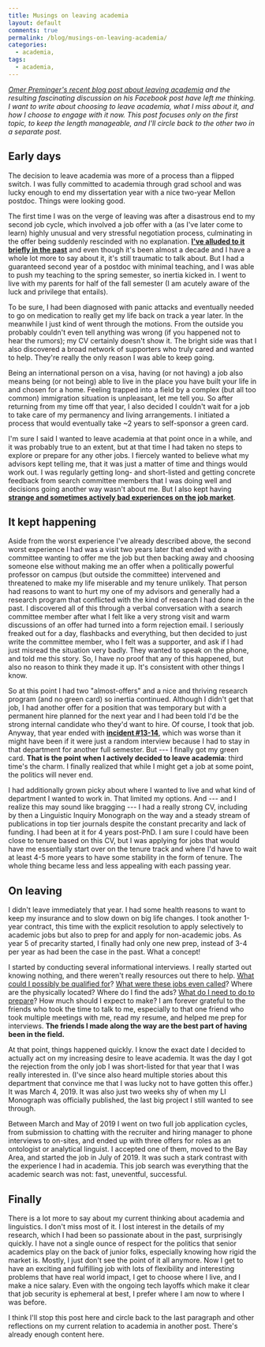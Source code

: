 ```yaml
---
title: Musings on leaving academia
layout: default
comments: true
permalink: /blog/musings-on-leaving-academia/
categories:
  - academia,
tags:
  - academia,
---
```


*[Omer Preminger's recent blog post about leaving academia](https://preminger.xyz/posts/some-random-reflections-on-leaving-academia) and the resulting fascinating discussion on his Facebook post have left me thinking. I want to write about choosing to leave academia, what I miss about it, and how I choose to engage with it now. This post focuses only on the first topic, to keep the length manageable, and I'll circle back to the other two in a separate post.*

## Early days

The decision to leave academia was more of a process than a flipped switch. I was fully committed to academia through grad school and was lucky enough to end my dissertation year with a nice two-year Mellon postdoc. Things were looking good.

The first time I was on the verge of leaving was after a disastrous end to my second job cycle, which involved a job offer with a (as I've later come to learn) highly unusual and very stressful negotiation process, culminating in the offer being suddenly rescinded with no explanation. [**I've alluded to it briefly in the past**](https://hkotek.com/blog/my-academic-journey/) and even though it's been almost a decade and I have a whole lot more to say about it, it's still traumatic to talk about. But I had a guaranteed second year of a postdoc with minimal teaching, and I was able to push my teaching to the spring semester, so inertia kicked in. I went to live with my parents for half of the fall semester (I am acutely aware of the luck and privilege that entails).

To be sure, I had been diagnosed with panic attacks and eventually needed to go on medication to really get my life back on track a year later. In the meanwhile I just kind of went through the motions. From the outside you probably couldn't even tell anything was wrong (if you happened not to hear the rumors); my CV certainly doesn't show it. The bright side was that I also discovered a broad network of supporters who truly cared and wanted to help. They're really the only reason I was able to keep going.

Being an international person on a visa, having (or not having) a job also means being (or not being) able to live in the place you have built your life in and chosen for a home. Feeling trapped into a field by a complex (but all too common) immigration situation is unpleasant, let me tell you. So after returning from my time off that year, I also decided I couldn't wait for a job to take care of my permanency and living arrangements. I initiated a process that would eventually take ~2 years to self-sponsor a green card. 

I'm sure I said I wanted to leave academia at that point once in a while, and it was probably true to an extent, but at that time I had taken no steps to explore or prepare for any other jobs. I fiercely wanted to believe what my advisors kept telling me, that it was just a matter of time and things would work out. I was regularly getting long- and short-listed and getting concrete feedback from search committee members that I was doing well and decisions going another way wasn't about me. But I also kept having [**strange and sometimes actively bad experiences on the job market**](https://hkotek.com/blog/academic-campus-visit-fails/). 


## It kept happening 

Aside from the worst experience I've already described above, the second worst experience I had was a visit two years later that ended with a committee wanting to offer me the job but then backing away and choosing someone else without making me an offer when a politically powerful professor on campus (but outside the committee) intervened and threatened to make my life miserable and my tenure unlikely. That person had reasons to want to hurt my one of my advisors and generally had a research program that conflicted with the kind of research I had done in the past. I discovered all of this through a verbal conversation with a search committee member after what I felt like a very strong visit and warm discussions of an offer had turned into a form rejection email. I seriously freaked out for a day, flashbacks and everything, but then decided to just write the committee member, who I felt was a supporter, and ask if I had just misread the situation very badly. They wanted to speak on the phone, and told me this story. So, I have no proof that any of this happened, but also no reason to think they made it up. It's consistent with other things I know. 

So at this point I had two "almost-offers" and a nice and thriving research program (and no green card) so inertia continued. Although I didn't get that job, I had another offer for a position that was temporary but with a permanent hire planned for the next year and I had been told I'd be the strong internal candidate who they'd want to hire. Of course, I took that job. Anyway, that year ended with [**incident #13-14**](https://hkotek.com/blog/academic-campus-visit-fails/), which was worse than it might have been if it were just a random interview because I had to stay in that department for another full semester. But --- I finally got my green card. **That is the point when I actively decided to leave academia**: third time's the charm. I finally realized that while I might get a job at some point, the politics will never end. 

I had additionally grown picky about where I wanted to live and what kind of department I wanted to work in. That limited my options. And --- and I realize this may sound like bragging --- I had a really strong CV, including by then a Linguistic Inquiry Monograph on the way and a steady stream of publications in top tier journals despite the constant precarity and lack of funding. I had been at it for 4 years post-PhD. I am sure I could have been close to tenure based on this CV, but I was applying for jobs that would have me essentially start over on the tenure track and where I'd have to wait at least 4-5 more years to have some stability in the form of tenure. The whole thing became less and less appealing with each passing year. 


## On leaving

I didn't leave immediately that year. I had some health reasons to want to keep my insurance and to slow down on big life changes. I took another 1-year contract, this time with the explicit resolution to apply selectively to academic jobs but also to prep for and apply for non-academic jobs. As year 5 of precarity started, I finally had only one new prep, instead of 3-4 per year as had been the case in the past. What a concept! 

I started by conducting several informational interviews. I really started out knowing nothing, and there weren't really resources out there to help. [What could I possibly be qualified for](https://hkotek.com/blog/altac-transferable_skills/)? [What were these jobs even called](https://hkotek.com/blog/altac-jobs-for-social-scientists/)? Where are the physically located? Where do I find the ads? [What do I need to do to prepare](https://hkotek.com/blog/altac-get-started-doing-prep/)? How much should I expect to make? I am forever grateful to the friends who took the time to talk to me, especially to that one friend who took multiple meetings with me, read my resume, and helped me prep for interviews. **The friends I made along the way are the best part of having been in the field.** 

At that point, things happened quickly. I know the exact date I decided to actually act on my increasing desire to leave academia. It was the day I got the rejection from the only job I was short-listed for that year that I was really interested in. (I've since also heard multiple stories about this department that convince me that I was lucky not to have gotten this offer.) It was March 4, 2019. It was also just two weeks shy of when my LI Monograph was officially published, the last big project I still wanted to see through. 

Between March and May of 2019 I went on two full job application cycles, from submission to chatting with the recruiter and hiring manager to phone interviews to on-sites, and ended up with three offers for roles as an ontologist or analytical linguist. I accepted one of them, moved to the Bay Area, and started the job in July of 2019. It was such a stark contrast with the experience I had in academia. This job search was everything that the academic search was not: fast, uneventful, successful. 

## Finally 

There is a lot more to say about my current thinking about academia and linguistics. I don't miss most of it. I lost interest in the details of my research, which I had been so passionate about in the past, surprisingly quickly. I have not a single ounce of respect for the politics that senior academics play on the back of junior folks, especially knowing how rigid the market is. Mostly, I just don't see the point of it all anymore. Now I get to have an exciting and fulfilling job with lots of flexibility and interesting problems that have real world impact, I get to choose where I live, and I make a nice salary. Even with the ongoing tech layoffs which make it clear that job security is ephemeral at best, I prefer where I am now to where I was before. 

I think I'll stop this post here and circle back to the last paragraph and other reflections on my current relation to academia in another post. There's already enough content here. 